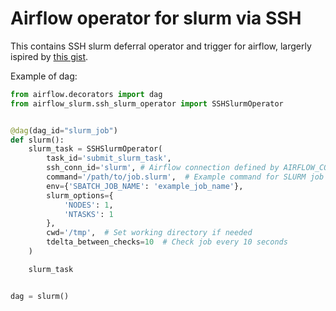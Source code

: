 # Airflow operator for slurm via SSH

This contains SSH slurm deferral operator and trigger for airflow, largerly ispired by [this gist](https://gist.github.com/elehcim/52150ab6711d49b63d175bd4c8fe3efd).

Example of dag:

```python
from airflow.decorators import dag
from airflow_slurm.ssh_slurm_operator import SSHSlurmOperator


@dag(dag_id="slurm_job")
def slurm():
    slurm_task = SSHSlurmOperator(
        task_id='submit_slurm_task',
        ssh_conn_id='slurm', # Airflow connection defined by AIRFLOW_CONN_{CONN_ID}
        command='/path/to/job.slurm',  # Example command for SLURM job
        env={'SBATCH_JOB_NAME': 'example_job_name'},
        slurm_options={
            'NODES': 1,
            'NTASKS': 1
        },
        cwd='/tmp',  # Set working directory if needed
        tdelta_between_checks=10  # Check job every 10 seconds
    )

    slurm_task


dag = slurm()
```
